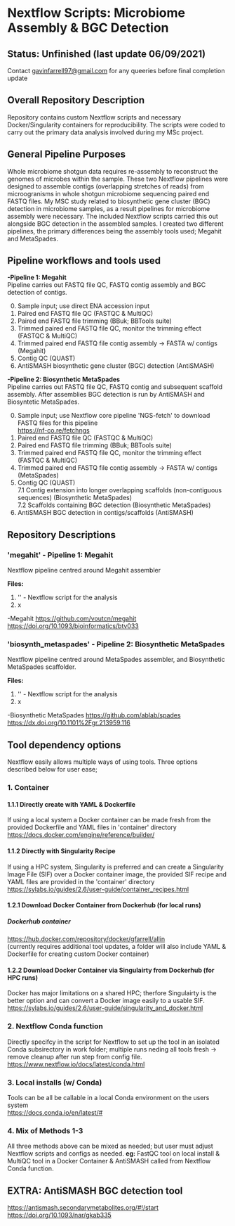 # Nextflow Scripts: Microbiome Assembly & BGC Detection 
## Status: Unfinished (last update 06/09/2021)
Contact gavinfarrell97@gmail.com for any queeries before final completion update

## Overall Repository Description
Repository contains custom Nextflow scripts and necessary Docker/Singularity containers for reproducibility. The scripts were coded to carry out the primary data analysis involved during my MSc project. 

## General Pipeline Purposes
Whole microbiome shotgun data requires re-assembly to reconstruct the genomes of microbes within the sample. These two Nextflow pipelines were designed to assemble contigs (overlapping stretches of reads) from microogranisms in whole shotgun microbiome sequencing paired end FASTQ files. My MSC study related to biosynthetic gene cluster (BGC) detection in microbiome samples, as a result pipelines for microbiome assembly were necessary. The included Nextflow scripts carried this out alongside BGC detection in the assembled samples. I created two different pipelines, the primary differences being the assembly tools used; Megahit and MetaSpades. 

## Pipeline workflows and tools used 

****-Pipeline 1: Megahit**** <br/>
Pipeline carries out FASTQ file QC, FASTQ contig assembly and BGC detection of contigs.

0. Sample input; use direct ENA accession input
1. Paired end FASTQ file QC (FASTQC & MultiQC)
2. Paired end FASTQ file trimming (BBuk; BBTools suite)
3. Trimmed paired end FASTQ file QC, monitor the trimming effect (FASTQC & MultiQC)
4. Trimmed paired end FASTQ file contig assembly -> FASTA w/ contigs (Megahit)
5. Contig QC (QUAST)
6. AntiSMASH biosynthetic gene cluster (BGC) detection (AntiSMASH)

****-Pipeline 2: Biosynthetic MetaSpades**** <br/>
Pipeline carries out FASTQ file QC, FASTQ contig and subsequent scaffold assembly. After assemblies BGC detection is run by AntiSMASH and Biosyntetic MetaSpades.

0. Sample input; use Nextflow core pipeline 'NGS-fetch' to download FASTQ files for this pipeline <br/>
https://nf-co.re/fetchngs
2. Paired end FASTQ file QC (FASTQC & MultiQC)
3. Paired end FASTQ file trimming (BBuk; BBTools suite)
4. Trimmed paired end FASTQ file QC, monitor the trimming effect (FASTQC & MultiQC)
5. Trimmed paired end FASTQ file contig assembly -> FASTA w/ contigs (MetaSpades)
6. Contig QC (QUAST) <br/>
7.1 Contig extension into longer overlapping scaffolds (non-contiguous sequences) (Biosynthetic MetaSpades) <br/>
7.2 Scaffolds containing BGC detection (Biosynthetic MetaSpades)<br/>
8. AntiSMASH BGC detection in contigs/scaffolds (AntiSMASH)


## Repository Descriptions
### 'megahit' - Pipeline 1: Megahit
Nextflow pipeline centred around Megahit assembler <br /> 

****Files:****
1. '' - Nextflow script for the analysis
2. x


-Megahit
https://github.com/voutcn/megahit
https://doi.org/10.1093/bioinformatics/btv033

### 'biosynth_metaspades' - Pipeline 2: Biosynthetic MetaSpades
Nextflow pipeline centred around MetaSpades assembler, and Biosynthetic MetaSpades scaffolder.

****Files:****
1. '' - Nextflow script for the analysis
2. x

-Biosynthetic MetaSpades
https://github.com/ablab/spades
https://dx.doi.org/10.1101%2Fgr.213959.116


## Tool dependency options
Nextflow easily allows multiple ways of using tools. Three options described below for user ease;

### 1. Container
#### 1.1.1 Directly create with YAML & Dockerfile
If using a local system a Docker container can be made fresh from the provided Dockerfile and YAML files in 'container' directory <br/>
https://docs.docker.com/engine/reference/builder/

#### 1.1.2 Directly with Singularity Recipe
If using a HPC system, Singularity is preferred and can create a Singularity Image File (SIF) over a Docker container image, the provided SIF recipe and YAML files are provided in the 'container' directory  <br/>
https://sylabs.io/guides/2.6/user-guide/container_recipes.html

#### 1.2.1 Download Docker Container from Dockerhub (for local runs)
##### Dockerhub container 
https://hub.docker.com/repository/docker/gfarrell/allin <br/>
(currently requires additional tool updates, a folder will also include YAML & Dockerfile for creating custom Docker container)

#### 1.2.2 Download Docker Container via Singulairty from Dockerhub (for HPC runs) <br/>
Docker has major limitations on a shared HPC; therfore Singulairty is the better option and can convert a Docker image easily to a usable SIF.
https://sylabs.io/guides/2.6/user-guide/singularity_and_docker.html

### 2. Nextflow Conda function
Directly specifcy in the script for Nextflow to set up the tool in an isolated Conda subsirectory in work folder; multiple runs neding all tools fresh -> remove cleanup after run step from config file. <br/>
https://www.nextflow.io/docs/latest/conda.html 

### 3. Local installs (w/ Conda)
Tools can be all be callable in a local Conda environment on the users system <br/>
https://docs.conda.io/en/latest/# 

### 4. Mix of Methods 1-3
All three methods above can be mixed as needed; but user must adjust Nextflow scripts and configs as needed.
****eg:**** FastQC tool on local install & MultiQC tool in a Docker Container & AntiSMASH called from Nextflow Conda function. 


## EXTRA: AntiSMASH BGC detection tool
https://antismash.secondarymetabolites.org/#!/start
https://doi.org/10.1093/nar/gkab335
